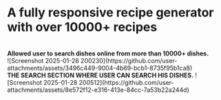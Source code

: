# A fully responsive recipe generator with over 10000+ recipes 
</br>
<b>Allowed user to search dishes online from more than 10000+ dishes.</b>
</br>
![Screenshot 2025-01-28 200230](https://github.com/user-attachments/assets/3496c449-9004-4b69-bcb1-8735f95b1ca8)
</br>
<b>THE SEARCH SECTION WHERE USER CAN SEARCH HIS DISHES.</b>
![Screenshot 2025-01-28 200512](https://github.com/user-attachments/assets/8e572f12-e316-413e-84cc-7a53b22a244d)
